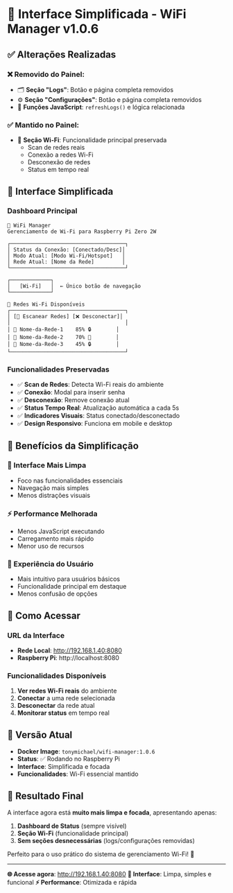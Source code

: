 # 🎯 Interface Simplificada - WiFi Manager v1.0.6

## ✅ **Alterações Realizadas**

### ❌ **Removido do Painel:**
- 🗂️ **Seção "Logs"**: Botão e página completa removidos
- ⚙️ **Seção "Configurações"**: Botão e página completa removidos
- 🔧 **Funções JavaScript**: `refreshLogs()` e lógica relacionada

### ✅ **Mantido no Painel:**
- 📶 **Seção Wi-Fi**: Funcionalidade principal preservada
  - Scan de redes reais
  - Conexão a redes Wi-Fi
  - Desconexão de redes
  - Status em tempo real

## 🎨 **Interface Simplificada**

### **Dashboard Principal**
```
🛜 WiFi Manager
Gerenciamento de Wi-Fi para Raspberry Pi Zero 2W

┌─────────────────────────────────────┐
│ Status da Conexão: [Conectado/Desc]│
│ Modo Atual: [Modo Wi-Fi/Hotspot]   │  
│ Rede Atual: [Nome da Rede]         │
└─────────────────────────────────────┘

┌─────────────┐
│   [Wi-Fi]   │  ← Único botão de navegação
└─────────────┘

📶 Redes Wi-Fi Disponíveis
┌─────────────────────────────────────┐
│ [🔄 Escanear Redes] [❌ Desconectar]│
│                                     │
│ 📶 Nome-da-Rede-1    85% 🔒        │
│ 📶 Nome-da-Rede-2    70% 📶        │
│ 📶 Nome-da-Rede-3    45% 🔒        │
└─────────────────────────────────────┘
```

### **Funcionalidades Preservadas**
- ✅ **Scan de Redes**: Detecta Wi-Fi reais do ambiente
- ✅ **Conexão**: Modal para inserir senha
- ✅ **Desconexão**: Remove conexão atual
- ✅ **Status Tempo Real**: Atualização automática a cada 5s
- ✅ **Indicadores Visuais**: Status conectado/desconectado
- ✅ **Design Responsivo**: Funciona em mobile e desktop

## 🚀 **Benefícios da Simplificação**

### **🧹 Interface Mais Limpa**
- Foco nas funcionalidades essenciais
- Navegação mais simples
- Menos distrações visuais

### **⚡ Performance Melhorada**
- Menos JavaScript executando
- Carregamento mais rápido
- Menor uso de recursos

### **👥 Experiência do Usuário**
- Mais intuitivo para usuários básicos
- Funcionalidade principal em destaque
- Menos confusão de opções

## 📱 **Como Acessar**

### **URL da Interface**
- **Rede Local**: http://192.168.1.40:8080
- **Raspberry Pi**: http://localhost:8080

### **Funcionalidades Disponíveis**
1. **Ver redes Wi-Fi reais** do ambiente
2. **Conectar** a uma rede selecionada
3. **Desconectar** da rede atual
4. **Monitorar status** em tempo real

## 🔧 **Versão Atual**

- **Docker Image**: `tonymichael/wifi-manager:1.0.6`
- **Status**: ✅ Rodando no Raspberry Pi
- **Interface**: Simplificada e focada
- **Funcionalidades**: Wi-Fi essencial mantido

## 🎯 **Resultado Final**

A interface agora está **muito mais limpa e focada**, apresentando apenas:

1. **Dashboard de Status** (sempre visível)
2. **Seção Wi-Fi** (funcionalidade principal)
3. **Sem seções desnecessárias** (logs/configurações removidas)

Perfeito para o uso prático do sistema de gerenciamento Wi-Fi! 🎉

---

**🌐 Acesse agora**: http://192.168.1.40:8080
**📱 Interface**: Limpa, simples e funcional
**⚡ Performance**: Otimizada e rápida